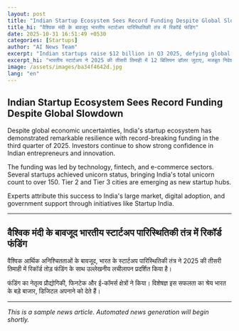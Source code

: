 ```yaml
---
layout: post
title: "Indian Startup Ecosystem Sees Record Funding Despite Global Slowdown"
title_hi: "वैश्विक मंदी के बावजूद भारतीय स्टार्टअप पारिस्थितिकी तंत्र में रिकॉर्ड फंडिंग"
date: 2025-10-31 16:51:49 +0530
categories: [Startups]
author: "AI News Team"
excerpt: "Indian startups raise $12 billion in Q3 2025, defying global trends with strong investor confidence."
excerpt_hi: "भारतीय स्टार्टअप ने 2025 की तीसरी तिमाही में 12 बिलियन डॉलर जुटाए, मजबूत निवेशक विश्वास के साथ वैश्विक रुझानों को चुनौती दी।"
image: /assets/images/ba34f4642d.jpg
lang: "en"
---
```


## Indian Startup Ecosystem Sees Record Funding Despite Global Slowdown

Despite global economic uncertainties, India's startup ecosystem has demonstrated remarkable resilience with record-breaking funding in the third quarter of 2025. Investors continue to show strong confidence in Indian entrepreneurs and innovation.

The funding was led by technology, fintech, and e-commerce sectors. Several startups achieved unicorn status, bringing India's total unicorn count to over 150. Tier 2 and Tier 3 cities are emerging as new startup hubs.

Experts attribute this success to India's large market, digital adoption, and government support through initiatives like Startup India.

---

## वैश्विक मंदी के बावजूद भारतीय स्टार्टअप पारिस्थितिकी तंत्र में रिकॉर्ड फंडिंग

वैश्विक आर्थिक अनिश्चितताओं के बावजूद, भारत के स्टार्टअप पारिस्थितिकी तंत्र ने 2025 की तीसरी तिमाही में रिकॉर्ड तोड़ फंडिंग के साथ उल्लेखनीय लचीलापन प्रदर्शित किया है।

फंडिंग का नेतृत्व प्रौद्योगिकी, फिनटेक और ई-कॉमर्स क्षेत्रों ने किया। विशेषज्ञ इस सफलता का श्रेय भारत के बड़े बाजार, डिजिटल अपनाने को देते हैं।

---

*This is a sample news article. Automated news generation will begin shortly.*
